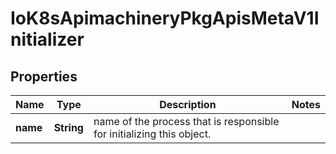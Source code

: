 
# IoK8sApimachineryPkgApisMetaV1Initializer

## Properties
Name | Type | Description | Notes
------------ | ------------- | ------------- | -------------
**name** | **String** | name of the process that is responsible for initializing this object. | 



